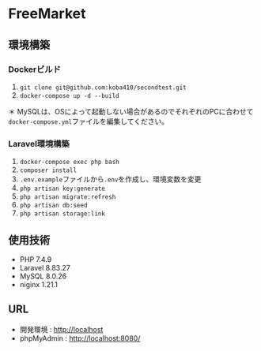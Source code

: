 # FreeMarket

## 環境構築

### Dockerビルド
1. `git clone git@github.com:koba410/secondtest.git`
2. `docker-compose up -d --build`

＊ MySQLは、OSによって起動しない場合があるのでそれぞれのPCに合わせて`docker-compose.yml`ファイルを編集してください。

### Laravel環境構築
1. `docker-compose exec php bash`
2. `composer install`
3. `.env.example`ファイルから`.env`を作成し、環境変数を変更
4. `php artisan key:generate`
5. `php artisan migrate:refresh`
6. `php artisan db:seed`
7. `php artisan storage:link`

## 使用技術
- PHP 7.4.9
- Laravel 8.83.27
- MySQL 8.0.26
- niginx 1.21.1

## URL
- 開発環境 : [http://localhost](http://localhost/)
- phpMyAdmin : [http://localhost:8080/](http://localhost:8080/)
